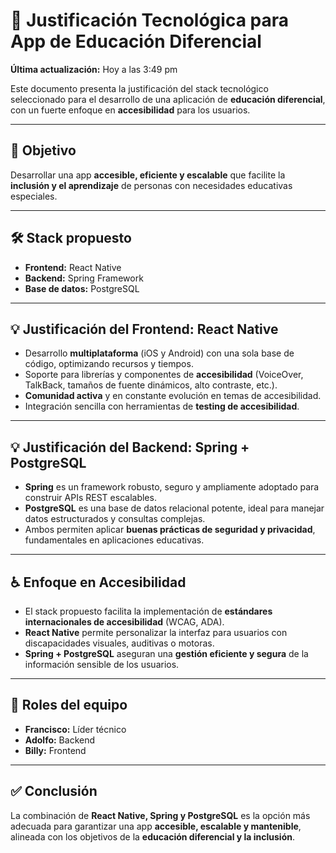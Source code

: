 # 📘 Justificación Tecnológica para App de Educación Diferencial

**Última actualización:** Hoy a las 3:49 pm  

Este documento presenta la justificación del stack tecnológico seleccionado para el desarrollo de una aplicación de **educación diferencial**, con un fuerte enfoque en **accesibilidad** para los usuarios.

---

## 🎯 Objetivo
Desarrollar una app **accesible, eficiente y escalable** que facilite la **inclusión y el aprendizaje** de personas con necesidades educativas especiales.

---

## 🛠️ Stack propuesto
- **Frontend:** React Native  
- **Backend:** Spring Framework  
- **Base de datos:** PostgreSQL  

---

## 💡 Justificación del Frontend: React Native
- Desarrollo **multiplataforma** (iOS y Android) con una sola base de código, optimizando recursos y tiempos.  
- Soporte para librerías y componentes de **accesibilidad** (VoiceOver, TalkBack, tamaños de fuente dinámicos, alto contraste, etc.).  
- **Comunidad activa** y en constante evolución en temas de accesibilidad.  
- Integración sencilla con herramientas de **testing de accesibilidad**.  

---

## 💡 Justificación del Backend: Spring + PostgreSQL
- **Spring** es un framework robusto, seguro y ampliamente adoptado para construir APIs REST escalables.  
- **PostgreSQL** es una base de datos relacional potente, ideal para manejar datos estructurados y consultas complejas.  
- Ambos permiten aplicar **buenas prácticas de seguridad y privacidad**, fundamentales en aplicaciones educativas.  

---

## ♿ Enfoque en Accesibilidad
- El stack propuesto facilita la implementación de **estándares internacionales de accesibilidad** (WCAG, ADA).  
- **React Native** permite personalizar la interfaz para usuarios con discapacidades visuales, auditivas o motoras.  
- **Spring + PostgreSQL** aseguran una **gestión eficiente y segura** de la información sensible de los usuarios.  

---

## 👥 Roles del equipo
- **Francisco:** Líder técnico  
- **Adolfo:** Backend  
- **Billy:** Frontend  

---

## ✅ Conclusión
La combinación de **React Native, Spring y PostgreSQL** es la opción más adecuada para garantizar una app **accesible, escalable y mantenible**, alineada con los objetivos de la **educación diferencial y la inclusión**.  
